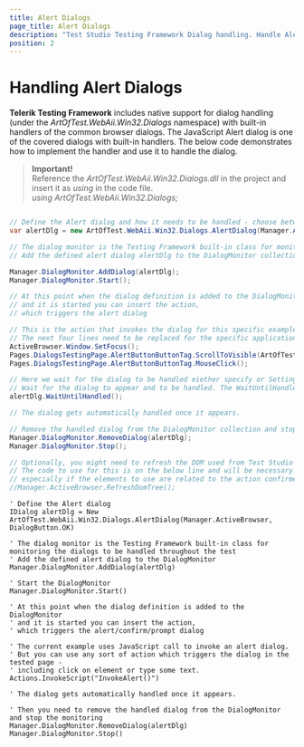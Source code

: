 ```yaml
---
title: Alert Dialogs
page_title: Alert Dialogs
description: "Test Studio Testing Framework Dialog handling. Handle Alert dialog in coded step in Test Studio. Coded test to handle alert dialogs in Test Studio."
position: 2
---
```

# Handling Alert Dialogs

__Telerik Testing Framework__ includes native support for dialog handling (under the _ArtOfTest.WebAii.Win32.Dialogs_ namespace) with built-in handlers of the common browser dialogs. The JavaScript Alert dialog is one of the covered dialogs with built-in handlers. The below code demonstrates how to implement the handler and use it to handle the dialog.

>__Important!__
><br>
> Reference the _ArtOfTest.WebAii.Win32.Dialogs.dll_ in the project and insert it as _using_ in the code file.
><br>
> _using ArtOfTest.WebAii.Win32.Dialogs;_

```C#

// Define the Alert dialog and how it needs to be handled - choose between Ok and Cancel
var alertDlg = new ArtOfTest.WebAii.Win32.Dialogs.AlertDialog(Manager.ActiveBrowser, DialogButton.CANCEL);

// The dialog monitor is the Testing Framework built-in class for monitoring the dialogs to be handled throughout the test
// Add the defined alert dialog alertDlg to the DialogMonitor collection and start it 

Manager.DialogMonitor.AddDialog(alertDlg);
Manager.DialogMonitor.Start();

// At this point when the dialog definition is added to the DialogMonitor 
// and it is started you can insert the action, 
// which triggers the alert dialog 

// This is the action that invokes the dialog for this specific example 
// The next four lines need to be replaced for the specific application under test
ActiveBrowser.Window.SetFocus();
Pages.DialogsTestingPage.AlertButtonButtonTag.ScrollToVisible(ArtOfTest.WebAii.Core.ScrollToVisibleType.ElementCenterAtWindowCenter);
Pages.DialogsTestingPage.AlertButtonButtonTag.MouseClick();

// Here we wait for the dialog to be handled eiether specify or Settings.Current.ClientReadyTimeout will be used by default
// Wait for the dialog to appear and to be handled. The WaitUntilHandled() method accepts miliseconds to define the time to wait. If no value is defined, the Settings.Current.ClientReadyTimeout is in use 
alertDlg.WaitUntilHandled();

// The dialog gets automatically handled once it appears. 

// Remove the handled dialog from the DialogMonitor collection and stop the monitoring 
Manager.DialogMonitor.RemoveDialog(alertDlg);
Manager.DialogMonitor.Stop();

// Optionally, you might need to refresh the DOM used from Test Studio after the dialog was handled
// The code to use for this is on the below line and will be necessary if you experience any issues with the next actions 
// especially if the elements to use are related to the action confirmed with the dialog handling
//Manager.ActiveBrowser.RefreshDomTree();

```
```VB
' Define the Alert dialog
IDialog alertDlg = New ArtOfTest.WebAii.Win32.Dialogs.AlertDialog(Manager.ActiveBrowser, DialogButton.OK)

' The dialog monitor is the Testing Framework built-in class for monitoring the dialogs to be handled throughout the test
' Add the defined alert dialog to the DialogMonitor 
Manager.DialogMonitor.AddDialog(alertDlg)

' Start the DialogMonitor
Manager.DialogMonitor.Start()

' At this point when the dialog definition is added to the DialogMonitor 
' and it is started you can insert the action, 
' which triggers the alert/confirm/prompt dialog 

' The current example uses JavaScript call to invoke an alert dialog. 
' But you can use any sort of action which triggers the dialog in the tested page -
' including click on element or type some text.
Actions.InvokeScript("InvokeAlert()")

' The dialog gets automatically handled once it appears. 

' Then you need to remove the handled dialog from the DialogMonitor and stop the monitoring 
Manager.DialogMonitor.RemoveDialog(alertDlg)
Manager.DialogMonitor.Stop()

```



